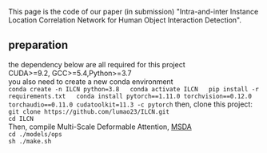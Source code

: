 This page is the code of our paper (in submission) "Intra-and-inter Instance Location Correlation Network for Human Object Interaction Detection".
## preparation
the dependency below are all required for this project  
CUDA>=9.2, GCC>=5.4,Python>=3.7  
you also need to create a new conda environment  
`conda create -n ILCN python=3.8  
conda activate ILCN  
pip install -r requirements.txt  
conda install pytorch==1.11.0 torchvision==0.12.0 torchaudio==0.11.0 cudatoolkit=11.3 -c pytorch` 
then, clone this project:  
`git clone https://github.com/lumao23/ILCN.git`  
`cd ILCN`    
Then, compile Multi-Scale Deformable Attention, [MSDA](https://github.com/fundamentalvision/Deformable-DETR)  
`cd ./models/ops`  
`sh ./make.sh`

